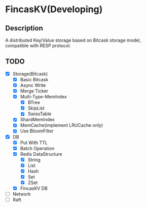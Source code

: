 # FincasKV(Developing)

## Description

A distributed Key/Value storage based on Bitcask storage model, compatible with RESP protocol.

## TODO

- [x] Storage(Bitcask)
  - [x] Basic Bitcask
  - [x] Async Write
  - [x] Merge Ticker
  - [x] Multi-Type-MemIndex
    - [x] BTree
    - [x] SkipList
    - [x] SwissTable
  - [x] ShardMemIndex
  - [x] MemCache(implement LRUCache only)
  - [x] Use BloomFilter
- [x] DB
  - [x] Put With TTL
  - [x] Batch Operation
  - [x] Redis DataStructure
    - [x] String
    - [x] List
    - [x] Hash
    - [x] Set
    - [x] ZSet
  - [x] FincasKV DB
- [ ] Network
- [ ] Raft